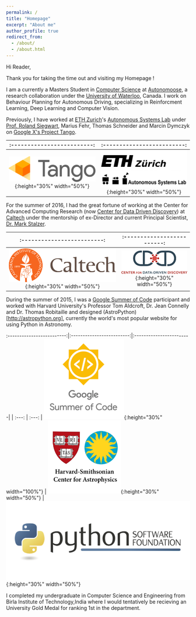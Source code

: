 ```yaml
---
permalink: /
title: "Homepage"
excerpt: "About me"
author_profile: true
redirect_from: 
  - /about/
  - /about.html
---
```


Hi Reader,

Thank you for taking the time out and visiting my Homepage ! 

I am a currently a Masters Student in [Computer Science](https://cs.uwaterloo.ca/) at [Autonomoose](http://www.autonomoose.net/), a research collaboration under the [University of Waterloo](https://uwaterloo.ca/), Canada. I work on Behaviour Planning for Autonomous Driving, specializing in Reinforcment Learning, Deep Learning and Computer Vision.

Previously, I have worked at [ETH Zurich](https://www.ethz.ch/en.html)'s [Autonomous Systems Lab](http://www.asl.ethz.ch/) under [Prof. Roland Siegwart](http://www.asl.ethz.ch/the-lab/people/person-detail.html?persid=29981), Marius Fehr, Thomas Schneider and Marcin Dymczyk on [Google X's Project Tango](https://get.google.com/tango/).

:-------------------------:|:-------------------------:
|     :---:      |     :---:      |
![Tango_Logo](/files/tango-logo.svg){:height="30%" width="50%"} | ![ETH_ASL_LOGO](/files/eth_asl.jpg){:height="30%" width="50%"}


For the summer of 2016, I had the great fortune of working at the Center for Advanced Computing Research (now [Center for Data  Driven Discovery](http://cd3.caltech.edu/)) at [Caltech](http://www.caltech.edu/) under the mentorship of ex-Director and current Principal Scientist, [Dr. Mark Stalzer](https://www.linkedin.com/in/mark-stalzer-97254a/).

:-------------------------:|:-------------------------:
|     :---:      |     :---:      |
![Caltech_Logo](/files/caltech_logo.jpg){:height="30%" width="50%"} | ![CD3_LOGO](/files/cdcube.348x120.png){:height="30%" width="50%"}

During the summer of 2015, I was a [Google Summer of Code](https://developers.google.com/open-source/gsoc/) participant and worked with Harvard University's Professor Tom Aldcroft, Dr. Jean Connelly and Dr. Thomas Robitaille and designed (AstroPython)[http://astropython.org], currently the world's most popular website for using Python in Astronomy. 

:-------------------------:|:-------------------------:|:------------------------|
|     :---:      |     :---:      |
![GSoC_Logo](/files/220px-GSoC.png){:height="30%" width="100%"} | ![Harvard_LOGO](/files/AAEAAQAAAAAAAAnyAAAAJDZjYjc4YWJlLTg5ZGItNDExMi1iZTdkLTkxOGRiMzRhN2JmMA.png){:height="30%" width="50%"} | ![PSF_LOGO](/files/PSF-Logo.png){:height="30%" width="50%"}

I completed my undergraduate in Computer Science and Engineering from Birla Institute of Technology,India where I would tentatively be recieving an University Gold Medal for ranking 1st in the department.
